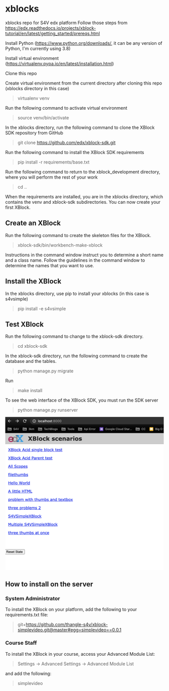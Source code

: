 # xblocks

xblocks repo for S4V edx platform
Follow those steps from <https://edx.readthedocs.io/projects/xblock-tutorial/en/latest/getting_started/prereqs.html>

Install Python (<https://www.python.org/downloads/>, it can be any version of Python, I'm currently using 3.8)

Install virtual environment (<https://virtualenv.pypa.io/en/latest/installation.html>)

Clone this repo

Create virtual environment from the current directory after cloning this repo (xblocks directory in this case)

> virtualenv venv

Run the following command to activate virtual environment

> source venv/bin/activate

In the xblocks directory, run the following command to clone the XBlock SDK repository from GitHub

> git clone <https://github.com/edx/xblock-sdk.git>

Run the following command to install the XBlock SDK requirements

> pip install -r requirements/base.txt

Run the following command to return to the xblock_development directory, where you will perform the rest of your work

> cd ..

When the requirements are installed, you are in the xblocks directory, which contains the venv and xblock-sdk subdirectories. You can now create your first XBlock.

<h2> Create an XBlock </h2>
Run the following command to create the skeleton files for the XBlock.

> xblock-sdk/bin/workbench-make-xblock

Instructions in the command window instruct you to determine a short name and a class name. Follow the guidelines in the command window to determine the names that you want to use.

<h2> Install the XBlock </h2>

In the xblocks directory, use pip to install your xblocks (in this case is s4vsimple)

> pip install -e s4vsimple

<h2> Test XBlock </h2>
Run the following command to change to the xblock-sdk directory.

> cd xblock-sdk

In the xblock-sdk directory, run the following command to create the database and the tables.

> python manage.py migrate

Run

> make install

To see the web interface of the XBlock SDK, you must run the SDK server

> python manage.py runserver

![Alt text](/images/index.png?raw=true "S4V Simple XBlock")

<h2> How to install on the server</h2>
<h3> System Administrator </h3>
To install the XBlock on your platform, add the following to your requirements.txt file:

> git+https://github.com/thangle-s4v/xblock-simplevideo.git@master#egg=simplevideo==0.0.1

<h3>Course Staff </h3>
To install the XBlock in your course, access your Advanced Module List:

> Settings -> Advanced Settings -> Advanced Module List

and add the following:

> simplevideo
